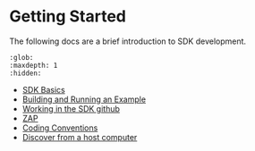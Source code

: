 # Getting Started

The following docs are a brief introduction to SDK development.

```{toctree}
:glob:
:maxdepth: 1
:hidden:

```
-   [SDK Basics](./SDKBasics.md)
-   [Building and Running an Example](./building_and_running_an_example.md)
-   [Working in the SDK github](./working_in_github.md)
-   [ZAP](./zap.md)
-   [Coding Conventions](./coding_conventions.md)
-   [Discover from a host computer](./discovery_from_a_host_computer.md)